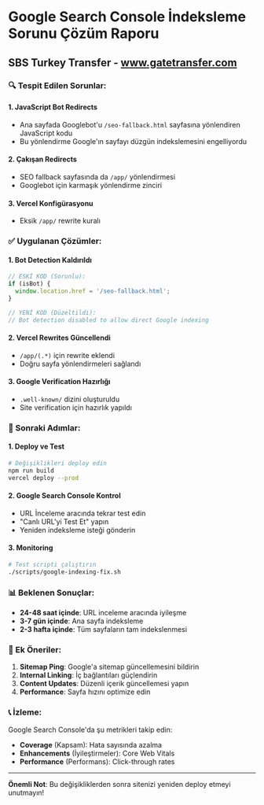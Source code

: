 # Google Search Console İndeksleme Sorunu Çözüm Raporu
## SBS Turkey Transfer - www.gatetransfer.com

### 🔍 Tespit Edilen Sorunlar:

#### 1. **JavaScript Bot Redirects**
- Ana sayfada Googlebot'u `/seo-fallback.html` sayfasına yönlendiren JavaScript kodu
- Bu yönlendirme Google'ın sayfayı düzgün indekslemesini engelliyordu

#### 2. **Çakışan Redirects**
- SEO fallback sayfasında da `/app/` yönlendirmesi
- Googlebot için karmaşık yönlendirme zinciri

#### 3. **Vercel Konfigürasyonu**
- Eksik `/app/` rewrite kuralı

### ✅ Uygulanan Çözümler:

#### 1. **Bot Detection Kaldırıldı**
```javascript
// ESKİ KOD (Sorunlu):
if (isBot) {
  window.location.href = '/seo-fallback.html';
}

// YENİ KOD (Düzeltildi):
// Bot detection disabled to allow direct Google indexing
```

#### 2. **Vercel Rewrites Güncellendi**
- `/app/(.*)` için rewrite eklendi
- Doğru sayfa yönlendirmeleri sağlandı

#### 3. **Google Verification Hazırlığı**
- `.well-known/` dizini oluşturuldu
- Site verification için hazırlık yapıldı

### 🚀 Sonraki Adımlar:

#### 1. **Deploy ve Test**
```bash
# Değişiklikleri deploy edin
npm run build
vercel deploy --prod
```

#### 2. **Google Search Console Kontrol**
- URL İnceleme aracında tekrar test edin
- "Canlı URL'yi Test Et" yapın
- Yeniden indeksleme isteği gönderin

#### 3. **Monitoring**
```bash
# Test scripti çalıştırın
./scripts/google-indexing-fix.sh
```

### 📊 Beklenen Sonuçlar:

- **24-48 saat içinde**: URL inceleme aracında iyileşme
- **3-7 gün içinde**: Ana sayfa indeksleme
- **2-3 hafta içinde**: Tüm sayfaların tam indekslenmesi

### 🔧 Ek Öneriler:

1. **Sitemap Ping**: Google'a sitemap güncellemesini bildirin
2. **Internal Linking**: İç bağlantıları güçlendirin
3. **Content Updates**: Düzenli içerik güncellemesi yapın
4. **Performance**: Sayfa hızını optimize edin

### 📞 İzleme:

Google Search Console'da şu metrikleri takip edin:
- **Coverage** (Kapsam): Hata sayısında azalma
- **Enhancements** (İyileştirmeler): Core Web Vitals
- **Performance** (Performans): Click-through rates

---
**Önemli Not**: Bu değişikliklerden sonra sitenizi yeniden deploy etmeyi unutmayın!
